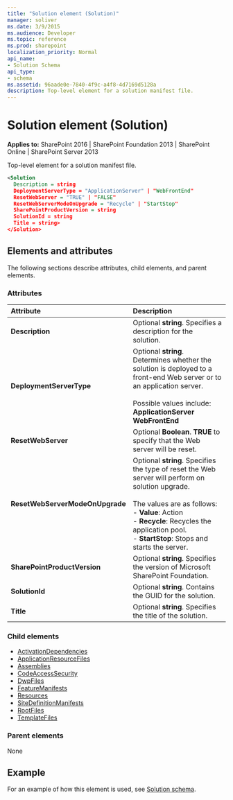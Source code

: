 ```yaml
---
title: "Solution element (Solution)"
manager: soliver
ms.date: 3/9/2015
ms.audience: Developer
ms.topic: reference
ms.prod: sharepoint
localization_priority: Normal
api_name:
- Solution Schema
api_type:
- schema
ms.assetid: 96aade0e-7840-4f9c-a4f8-4d7169d5128a
description: Top-level element for a solution manifest file.
---
```


# Solution element (Solution)

**Applies to:** SharePoint 2016 | SharePoint Foundation 2013 | SharePoint Online | SharePoint Server 2013
  
Top-level element for a solution manifest file.
  
```XML
<Solution 
  Description = string 
  DeploymentServerType = "ApplicationServer" | "WebFrontEnd"
  ResetWebServer = "TRUE" | "FALSE" 
  ResetWebServerModeOnUpgrade = "Recycle" | "StartStop" 
  SharePointProductVersion = string
  SolutionId = string 
  Title = string>
</Solution>
```

## Elements and attributes

The following sections describe attributes, child elements, and parent elements.

### Attributes

|**Attribute**|**Description**|
|:-----|:-----|
|**Description** <br/> |Optional **string**. Specifies a description for the solution.  <br/> |
|**DeploymentServerType** <br/> | Optional **string**. Determines whether the solution is deployed to a front-end Web server or to an application server.<br/><br/>Possible values include:<br/>**ApplicationServer** <br/> **WebFrontEnd** <br/> |
|**ResetWebServer** <br/> |Optional **Boolean**. **TRUE** to specify that the Web server will be reset.  <br/> |
|**ResetWebServerModeOnUpgrade** <br/> |Optional **string**. Specifies the type of reset the Web server will perform on solution upgrade.<br/><br/>The values are as follows:<br/>- **Value**: Action<br/>- **Recycle**: Recycles the application pool.<br/>- **StartStop**: Stops and starts the server. <br/> |
|**SharePointProductVersion** <br/> |Optional **string**. Specifies the version of Microsoft SharePoint Foundation.  <br/> |
|**SolutionId** <br/> |Optional **string**. Contains the GUID for the solution.  <br/> |
|**Title** <br/> |Optional **string**. Specifies the title of the solution.  <br/> |
   
### Child elements

- [ActivationDependencies](activationdependencies-element-solution.md)
- [ApplicationResourceFiles](applicationresourcefiles-element-solution.md)
- [Assemblies](assemblies-element-solutionassemblies.md)
- [CodeAccessSecurity](codeaccesssecurity-element-solution.md)
- [DwpFiles](dwpfiles-element-solution.md)
- [FeatureManifests](featuremanifests-element-solution.md)
- [Resources](resources-element-solution.md)
- [SiteDefinitionManifests](sitedefinitionmanifests-element-solution.md)
- [RootFiles](rootfiles-element-solution.md)
- [TemplateFiles](templatefiles-element-solution.md)
   
### Parent elements

None
   
## Example

For an example of how this element is used, see [Solution schema](solution-schema.md).
  

